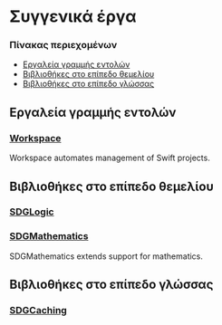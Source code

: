 <!--
 🇬🇷ΕΛ Συγγενικά έργα.md

 This source file is part of the SDGLogic open source project.
 https://sdggiesbrecht.github.io/SDGLogic/macOS

 Copyright ©2017 Jeremy David Giesbrecht and the SDGLogic project contributors.

 Soli Deo gloria.

 Licensed under the Apache Licence, Version 2.0.
 See http://www.apache.org/licenses/LICENSE-2.0 for licence information.
 -->

# Συγγενικά έργα

### Πίνακας περιεχομένων

- [Εργαλεία γραμμής εντολών](#Εργαλεία‐γραμμής‐εντολών)
- [Βιβλιοθήκες στο επίπεδο θεμελίου](#Βιβλιοθήκες‐στο‐επίπεδο‐θεμελίου)
- [Βιβλιοθήκες στο επίπεδο γλώσσας](#Βιβλιοθήκες‐στο‐επίπεδο‐γλώσσας)

## <a name="Εργαλεία‐γραμμής‐εντολών">Εργαλεία γραμμής εντολών</a>

### [Workspace](https://github.com/SDGGiesbrecht/Workspace#workspace)

Workspace automates management of Swift projects.

## <a name="Βιβλιοθήκες‐στο‐επίπεδο‐θεμελίου">Βιβλιοθήκες στο επίπεδο θεμελίου</a>

### [SDGLogic](https://sdggiesbrecht.github.io/SDGLogic/macOS)

### [SDGMathematics](https://sdggiesbrecht.github.io/SDGMathematics/macOS)

SDGMathematics extends support for mathematics.

## <a name="Βιβλιοθήκες‐στο‐επίπεδο‐γλώσσας">Βιβλιοθήκες στο επίπεδο γλώσσας</a>

### [SDGCaching](https://sdggiesbrecht.github.io/SDGCaching/macOS)
